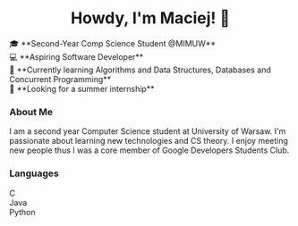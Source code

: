 <center>
    <h1>Howdy, I'm Maciej! 👋</h1>
</center>
🎓 **Second-Year Comp Science Student @MIMUW**<br>
💻 **Aspiring Software Developer**<br>
🌟 **Currently learning Algorithms and Data Structures, Databases and Concurrent Programming**<br>
💼 **Looking for a summer internship**<br>

### About Me

I am a second year Computer Science student at University of Warsaw. I'm passionate about learning new technologies and CS theory.
I enjoy meeting new people thus I was a core member of Google Developers Students Club.

### Languages
C  
Java  
Python  

